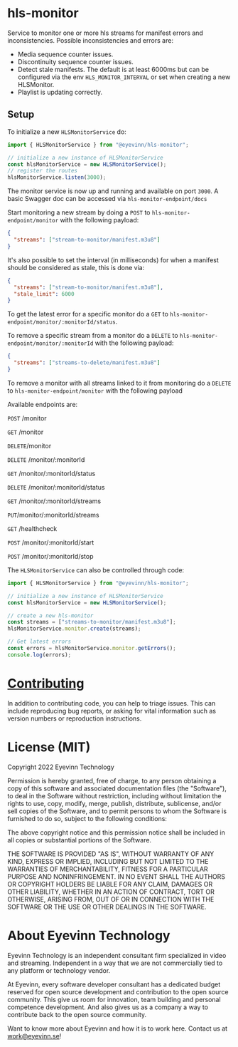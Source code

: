 # hls-monitor

Service to monitor one or more hls streams for manifest errors and inconsistencies.
Possible inconsistencies and errors are:
  - Media sequence counter issues. 
  - Discontinuity sequence counter issues. 
  - Detect stale manifests. The default is at least 6000ms but can be configured via the env `HLS_MONITOR_INTERVAL` or set when creating a new HLSMonitor. 
  - Playlist is updating correctly. 

## Setup

To initialize a new `HLSMonitorService` do: 

```typescript
import { HLSMonitorService } from "@eyevinn/hls-monitor";

// initialize a new instance of HLSMonitorService
const hlsMonitorService = new HLSMonitorService();
// register the routes 
hlsMonitorService.listen(3000);
```
The monitor service is now up and running and available on port `3000`.
A basic Swagger doc can be accessed via `hls-monitor-endpoint/docs`

Start monitoring a new stream by doing a `POST` to `hls-monitor-endpoint/monitor` with the following payload: 

```json
{
  "streams": ["stream-to-monitor/manifest.m3u8"]
}
```

It's also possible to set the interval (in milliseconds) for when a manifest should be considered as stale, this is done via: 

```json
{
  "streams": ["stream-to-monitor/manifest.m3u8"],
  "stale_limit": 6000
}
```

To get the latest error for a specific monitor do a `GET` to `hls-monitor-endpoint/monitor/:monitorId/status`. 

To remove a specific stream from a monitor do a `DELETE` to 
`hls-monitor-endpoint/monitor/:monitorId` with the following payload:

```json
{
  "streams": ["streams-to-delete/manifest.m3u8"]
}
```

To remove a monitor with all streams linked to it from monitoring do a `DELETE` to 
`hls-monitor-endpoint/monitor` with the following payload

Available endpoints are: 

`POST` /monitor

`GET` /monitor

`DELETE`/monitor

`DELETE` /monitor/:monitorId

`GET` /monitor/:monitorId/status

`DELETE` /monitor/:monitorId/status

`GET` /monitor/:monitorId/streams

`PUT`/monitor/:monitorId/streams

`GET` /healthcheck

`POST` /monitor/:monitorId/start

`POST` /monitor/:monitorId/stop

The `HLSMonitorService` can also be controlled through code:

```typescript
import { HLSMonitorService } from "@eyevinn/hls-monitor";

// initialize a new instance of HLSMonitorService
const hlsMonitorService = new HLSMonitorService();

// create a new hls-monitor
const streams = ["streams-to-monitor/manifest.m3u8"];
hlsMonitorService.monitor.create(streams);

// Get latest errors
const errors = hlsMonitorService.monitor.getErrors();
console.log(errors);
```

# [Contributing](CONTRIBUTING.md)

In addition to contributing code, you can help to triage issues. This can include reproducing bug reports, or asking for vital information such as version numbers or reproduction instructions.

# License (MIT)

Copyright 2022 Eyevinn Technology

Permission is hereby granted, free of charge, to any person obtaining a copy of this software and associated documentation files (the "Software"), to deal in the Software without restriction, including without limitation the rights to use, copy, modify, merge, publish, distribute, sublicense, and/or sell copies of the Software, and to permit persons to whom the Software is furnished to do so, subject to the following conditions:

The above copyright notice and this permission notice shall be included in all copies or substantial portions of the Software.

THE SOFTWARE IS PROVIDED "AS IS", WITHOUT WARRANTY OF ANY KIND, EXPRESS OR IMPLIED, INCLUDING BUT NOT LIMITED TO THE WARRANTIES OF MERCHANTABILITY, FITNESS FOR A PARTICULAR PURPOSE AND NONINFRINGEMENT. IN NO EVENT SHALL THE AUTHORS OR COPYRIGHT HOLDERS BE LIABLE FOR ANY CLAIM, DAMAGES OR OTHER LIABILITY, WHETHER IN AN ACTION OF CONTRACT, TORT OR OTHERWISE, ARISING FROM, OUT OF OR IN CONNECTION WITH THE SOFTWARE OR THE USE OR OTHER DEALINGS IN THE SOFTWARE.

# About Eyevinn Technology

Eyevinn Technology is an independent consultant firm specialized in video and streaming. Independent in a way that we are not commercially tied to any platform or technology vendor.

At Eyevinn, every software developer consultant has a dedicated budget reserved for open source development and contribution to the open source community. This give us room for innovation, team building and personal competence development. And also gives us as a company a way to contribute back to the open source community.

Want to know more about Eyevinn and how it is to work here. Contact us at work@eyevinn.se!
